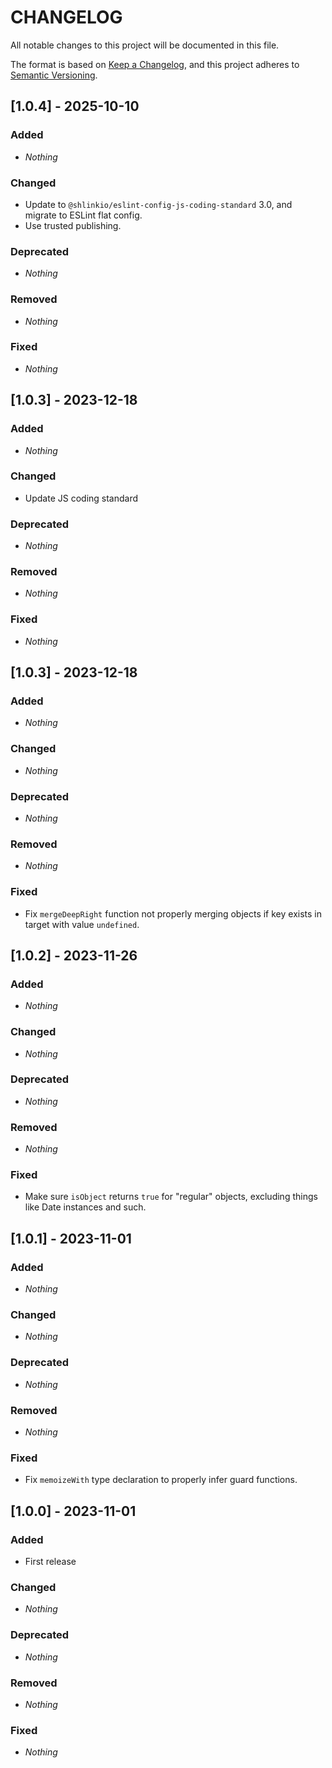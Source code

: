 # CHANGELOG

All notable changes to this project will be documented in this file.

The format is based on [Keep a Changelog](https://keepachangelog.com/en/1.0.0/), and this project adheres to [Semantic Versioning](https://semver.org).

## [1.0.4] - 2025-10-10
### Added
* *Nothing*

### Changed
* Update to `@shlinkio/eslint-config-js-coding-standard` 3.0, and migrate to ESLint flat config.
* Use trusted publishing.

### Deprecated
* *Nothing*

### Removed
* *Nothing*

### Fixed
* *Nothing*


## [1.0.3] - 2023-12-18
### Added
* *Nothing*

### Changed
* Update JS coding standard

### Deprecated
* *Nothing*

### Removed
* *Nothing*

### Fixed
* *Nothing*


## [1.0.3] - 2023-12-18
### Added
* *Nothing*

### Changed
* *Nothing*

### Deprecated
* *Nothing*

### Removed
* *Nothing*

### Fixed
* Fix `mergeDeepRight` function not properly merging objects if key exists in target with value `undefined`.


## [1.0.2] - 2023-11-26
### Added
* *Nothing*

### Changed
* *Nothing*

### Deprecated
* *Nothing*

### Removed
* *Nothing*

### Fixed
* Make sure `isObject` returns `true` for "regular" objects, excluding things like Date instances and such.


## [1.0.1] - 2023-11-01
### Added
* *Nothing*

### Changed
* *Nothing*

### Deprecated
* *Nothing*

### Removed
* *Nothing*

### Fixed
* Fix `memoizeWith` type declaration to properly infer guard functions.


## [1.0.0] - 2023-11-01
### Added
* First release

### Changed
* *Nothing*

### Deprecated
* *Nothing*

### Removed
* *Nothing*

### Fixed
* *Nothing*
